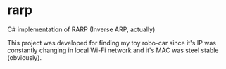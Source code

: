 # rarp
C# implementation of RARP (Inverse ARP, actually)

This project was developed for finding my toy robo-car since it's IP was constantly changing in local Wi-Fi network 
and it's MAC was steel stable (obviously).

